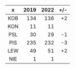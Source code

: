 x| 2019 | 2022 | +/-
:---: |-----:|-----:| ---:
KOB |  134 |  136 | +2
KON |   11 |   11 |
PSL |   30 |   29 | -1 
PIS |  235 |  232 | -3
LEW |   49 |   51 | +2
NIE |    1 |    1 | 

